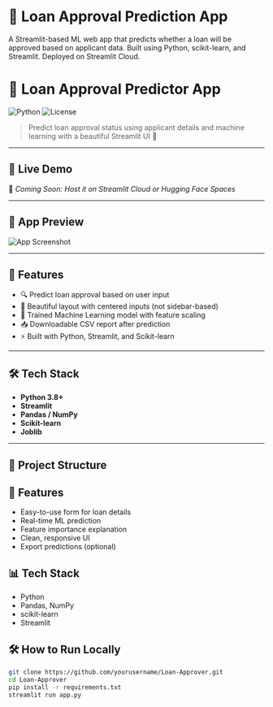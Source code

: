 # 🏦 Loan Approval Prediction App

A Streamlit-based ML web app that predicts whether a loan will be approved based on applicant data. Built using Python, scikit-learn, and Streamlit. Deployed on Streamlit Cloud.
# 🏦 Loan Approval Predictor App

![Python](https://img.shields.io/badge/Python-3.8%2B-blue?style=for-the-badge&logo=python)
![License](https://img.shields.io/badge/License-MIT-green?style=for-the-badge)

> Predict loan approval status using applicant details and machine learning with a beautiful Streamlit UI 🎯

---

## 🌟 Live Demo

🚀 _Coming Soon: Host it on Streamlit Cloud or Hugging Face Spaces_

---

## 📸 App Preview

![App Screenshot](https://user-images.githubusercontent.com/your-screenshot-link/app_preview.png)

---

## 🌟 Features

- 🔍 Predict loan approval based on user input
- 🎨 Beautiful layout with centered inputs (not sidebar-based)
- 🧠 Trained Machine Learning model with feature scaling
- 📥 Downloadable CSV report after prediction
- ⚡ Built with Python, Streamlit, and Scikit-learn

---

## 🛠 Tech Stack

- **Python 3.8+**
- **Streamlit**
- **Pandas / NumPy**
- **Scikit-learn**
- **Joblib**

---

## 📂 Project Structure



## 🚀 Features
- Easy-to-use form for loan details
- Real-time ML prediction
- Feature importance explanation
- Clean, responsive UI
- Export predictions (optional)

## 📊 Tech Stack
- Python
- Pandas, NumPy
- scikit-learn
- Streamlit

## 🛠️ How to Run Locally

```bash
git clone https://github.com/yourusername/Loan-Approver.git
cd Loan-Approver
pip install -r requirements.txt
streamlit run app.py
